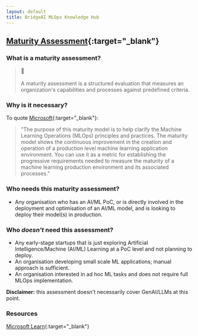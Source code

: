 ```yaml
---
layout: default
title: BridgeAI MLOps Knowledge Hub
---
```


## [Maturity Assessment](https://apps.digicatapult.org.uk/ai-adoption-toolkit){:target="_blank"}


<h3>What is a maturity assessment?</h3>

<blockquote class="callout callout_definition">
<span class="callout-icon">📓</span>
    <br>
    <br>
    A maturity assessment is a structured evaluation that measures an organization's capabilities and processes against predefined criteria.
</blockquote>

### Why is it necessary?
To quote [Microsoft](https://learn.microsoft.com/en-us/azure/architecture/ai-ml/guide/mlops-maturity-model){:target="_blank"}: 

>"The purpose of this maturity model is to help clarify the Machine Learning Operations (MLOps) principles and practices. The maturity model shows the continuous improvement in the creation and operation of a production level machine learning application environment. You can use it as a metric for establishing the progressive requirements needed to measure the maturity of a machine learning production environment and its associated processes."

### Who needs this maturity assessment?
  - Any organisation who has an AI/ML PoC, or is directly involved in the deployment and optimisation of an AI/ML model, and is looking to deploy their model(s) in production.

### Who *doesn't* need this assessment?
  - Any early-stage startups that is just exploring ArtificiaI Intelligence/Machine (AI/ML) Learning at a PoC level and not planning to deploy.
  - An organisation developing small scale ML applications; manual approach is sufficient.
  - An organisation interested in ad hoc ML tasks and does not require full MLOps implementation.

**Disclaimer:** this assessment doesn't necessarily cover GenAI/LLMs at this point.

### Resources

[Microsoft Learn](learn.microsoft.com){:target="_blank"}